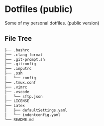 # Dotfiles (public)

Some of my personal dotfiles. (public version)

## File Tree

```bash
├── .bashrc
├── .clang-format
├── .git-prompt.sh
├── .gitconfig
├── .inputrc
├── .ssh
│   └── config
├── .tmux.conf
├── .vimrc
├── .vscode
│   └── sftp.json
├── LICENSE
├── Latex
│   ├── defaultSettings.yaml
│   └── indentconfig.yaml
└── README.md
```
